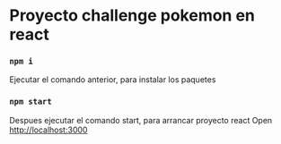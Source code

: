 # Proyecto challenge pokemon en react

### `npm i`
Ejecutar el comando anterior, para instalar los paquetes

### `npm start`

Despues ejecutar el comando start, para arrancar proyecto react
Open [http://localhost:3000](http://localhost:3000) 
